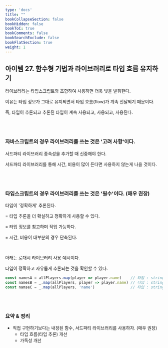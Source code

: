 ```yaml
---
type: 'docs'
title: ""
bookCollapseSection: false
bookHidden: false
bookToC: true
bookComments: false
bookSearchExclude: false
bookFlatSection: true
weight: 1
---
```


## 아이템 27. 함수형 기법과 라이브러리로 타입 흐름 유지하기

라이브러리는 타입스크립트와 조합하여 사용하면 더욱 빛을 발휘한다.

이유는 타입 정보가 그대로 유지되면서 타입 흐름(flow)가 계속 전달되기 때문이다.

즉, 타입이 추론되고 추론된 타입이 계속 사용되고, 사용되고, 사용된다.

<br><br>

### 자바스크립트의 경우 라이브러리를 쓰는 것은 '고려 사항'이다.

서드파티 라이브러리 종속성을 추가할 때 신중해야 한다.

서드파티 라이브러리를 통해 시간, 비용이 많이 든다면 사용하지 않는게 나을 것이다.

<br><br>

### 타입스크립트의 경우 라이브러리를 쓰는 것은 '필수'이다. (매우 권장)

타입이 '정확하게' 추론된다. 

= 타입 추론을 더 확실하고 정확하게 사용할 수 있다.

= 타입 정보를 참고하며 작업 가능하다.

= 시간, 비용이 대부분의 경우 단축된다.

<br>

아래는 로대시 라이브러리 사용 예시이다.

타입이 정확하고 자유롭게 추론되는 것을 확인할 수 있다.

```ts
const namesA = allPlayers.map(player => player.name)    // 타입 : string[]
const namesB = _.map(allPlayers, player => player.name) // 타입 : string[]
const namseC = _.map(allPlayers, 'name')                // 타입 : string[]
```

<br><br>

### 요약 & 정리

- 직접 구현하기보다는 내장된 함수, 서드파티 라이브러리를 사용하자. (매우 권장)
  - 타입 흐름(타입 추론) 개선
  - 가독성 개선